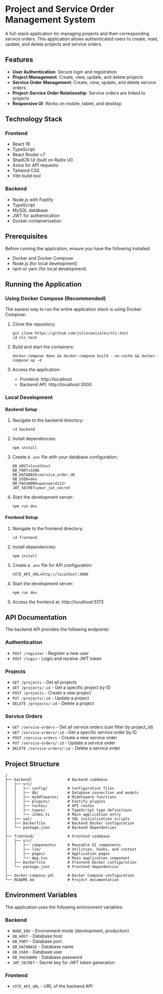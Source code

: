 # Project and Service Order Management System

A full-stack application for managing projects and their corresponding service orders. This application allows authenticated users to create, read, update, and delete projects and service orders.

## Features

- **User Authentication**: Secure login and registration
- **Project Management**: Create, view, update, and delete projects
- **Service Order Management**: Create, view, update, and delete service orders
- **Project-Service Order Relationship**: Service orders are linked to projects
- **Responsive UI**: Works on mobile, tablet, and desktop

## Technology Stack

### Frontend

- React 18
- TypeScript
- React Router v7
- ShadCN UI (built on Radix UI)
- Axios for API requests
- Tailwind CSS
- Vite build tool

### Backend

- Node.js with Fastify
- TypeScript
- MySQL database
- JWT for authentication
- Docker containerization

## Prerequisites

Before running the application, ensure you have the following installed:

- Docker and Docker Compose
- Node.js (for local development)
- npm or yarn (for local development)

## Running the Application

### Using Docker Compose (Recommended)

The easiest way to run the entire application stack is using Docker Compose:

1. Clone the repository:

   ```
   git clone https://github.com/juliocanizalez/nlc-test
   cd nlc-test
   ```

2. Build and start the containers:

   ```
   docker-compose down && docker-compose build --no-cache && docker-compose up -d
   ```

3. Access the application:
   - Frontend: http://localhost
   - Backend API: http://localhost:3000

### Local Development

#### Backend Setup

1. Navigate to the backend directory:

   ```
   cd backend
   ```

2. Install dependencies:

   ```
   npm install
   ```

3. Create a `.env` file with your database configuration:

   ```
   DB_HOST=localhost
   DB_PORT=3306
   DB_DATABASE=service_order_db
   DB_USER=dev
   DB_PASSWORD=password123!
   JWT_SECRET=your_jwt_secret
   ```

4. Start the development server:
   ```
   npm run dev
   ```

#### Frontend Setup

1. Navigate to the frontend directory:

   ```
   cd frontend
   ```

2. Install dependencies:

   ```
   npm install
   ```

3. Create a `.env` file for API configuration:

   ```
   VITE_API_URL=http://localhost:3000
   ```

4. Start the development server:

   ```
   npm run dev
   ```

5. Access the frontend at: http://localhost:5173

## API Documentation

The backend API provides the following endpoints:

### Authentication

- `POST /register` - Register a new user
- `POST /login` - Login and receive JWT token

### Projects

- `GET /projects` - Get all projects
- `GET /projects/:id` - Get a specific project by ID
- `POST /projects` - Create a new project
- `PUT /projects/:id` - Update a project
- `DELETE /projects/:id` - Delete a project

### Service Orders

- `GET /service-orders` - Get all service orders (can filter by project_id)
- `GET /service-orders/:id` - Get a specific service order by ID
- `POST /service-orders` - Create a new service order
- `PUT /service-orders/:id` - Update a service order
- `DELETE /service-orders/:id` - Delete a service order

## Project Structure

```
/
├── backend/                # Backend codebase
│   ├── src/
│   │   ├── config/         # Configuration files
│   │   ├── db/             # Database connection and models
│   │   ├── middlewares/    # Middleware functions
│   │   ├── plugins/        # Fastify plugins
│   │   ├── routes/         # API routes
│   │   ├── types/          # TypeScript type definitions
│   │   └── index.ts        # Main application entry
│   ├── sql/                # SQL initialization scripts
│   ├── Dockerfile          # Backend Docker configuration
│   └── package.json        # Backend dependencies
│
├── frontend/               # Frontend codebase
│   ├── src/
│   │   ├── components/     # Reusable UI components
│   │   ├── lib/            # Utilities, hooks, and context
│   │   ├── pages/          # Application pages
│   │   └── App.tsx         # Main application component
│   ├── Dockerfile          # Frontend Docker configuration
│   └── package.json        # Frontend dependencies
│
├── docker-compose.yml      # Docker Compose configuration
└── README.md               # Project documentation
```

## Environment Variables

The application uses the following environment variables:

### Backend

- `NODE_ENV` - Environment mode (development, production)
- `DB_HOST` - Database host
- `DB_PORT` - Database port
- `DB_DATABASE` - Database name
- `DB_USER` - Database user
- `DB_PASSWORD` - Database password
- `JWT_SECRET` - Secret key for JWT token generation

### Frontend

- `VITE_API_URL` - URL of the backend API
